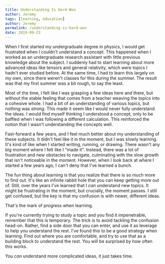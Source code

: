 ```yaml
---
title: Understanding Is Hard-Won
author: Jeremy
tags: [learning, education]
author: Jeremy
permalink: /understanding-is-hard-won
date: 2019-09-23
---
```


When I first started my undergraduate degree in physics, I would get frustrated when I couldn't understand a concept. This happened when I worked as an undergraduate research assistant with little previous knowledge about the subject. I suddenly had to start learning about more advanced ideas like tensors and general relativity, which were topics I hadn't ever studied before. At the same time, I had to learn this largely on my own, since there weren't classes for this during the summer. The result was that my first summer was a bit rough, to say the least.

Most of the time, I felt like I was grasping a few ideas here and there, but without the stable feeling that comes from a teacher weaving the topics into a cohesive whole. I had a bit of an understanding of various topics, but nothing was *strong*. This made it seem like I would never fully understand the ideas. I would find myself thinking I understood a concept, only to be baffled when I was following a different calculation. This reinforced the notion that I wasn't understanding the concepts well.

Fast-forward a few years, and I feel much better about my understanding of these subjects. It didn't feel like it in the moment, but I was slowly learning. It's kind of like when I started writing, running, or drawing. There wasn't any big moment where I felt like I "made it". Instead, there was a lot of frustration and new obstacles to navigate, culminating with the slow growth that isn't noticeable in the moment. However, when I look back at where I started a few years ago, I can't deny that I've learned a bunch.

The fun thing about learning is that you realize that there is so much more to find out. It's like an infinite rabbit hole that you can keep getting more out of. Still, over the years I've learned that I *can* understand new topics. It might be frustrating in the moment, but crucially, the moment passes. I still get confused, but the key is that my confusion is with newer, different ideas.

That's the mark of progress when learning.

If you're currently trying to study a topic and you find it impenetrable, remember that this is temporary. The trick is to avoid tackling the confusion head-on. Rather, find a side door that you can enter, and use it as leverage to help you understand the rest. I've found this to be a good strategy when learning. Find out where you are comfortable, and try to use that as a building block to understand the rest. You will be surprised by how often this works.

You *can* understand more complicated ideas, it just takes time.
